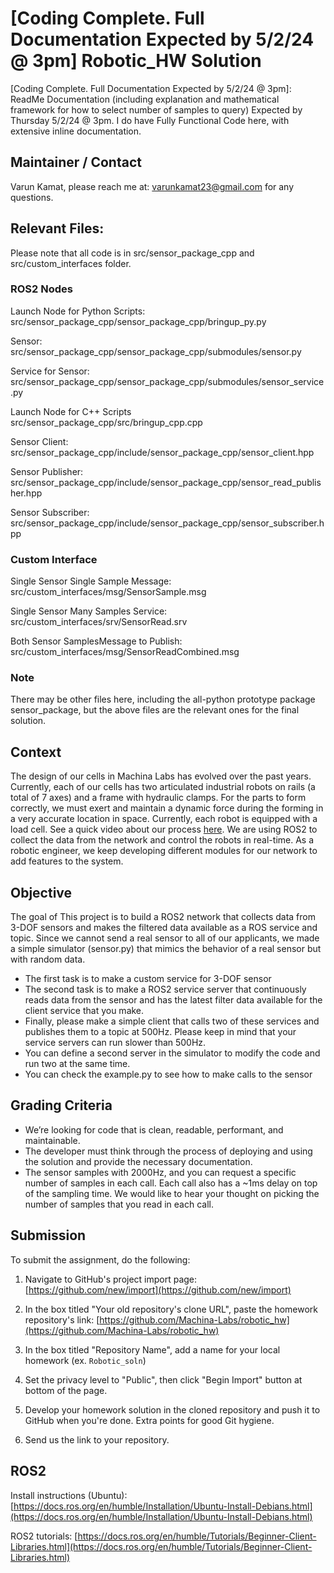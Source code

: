 # [Coding Complete. Full Documentation Expected by 5/2/24 @ 3pm] Robotic_HW Solution

[Coding Complete. Full Documentation Expected by 5/2/24 @ 3pm]: ReadMe Documentation (including explanation and mathematical framework for how to select number of samples to query) Expected by Thursday 5/2/24 @ 3pm. I do have Fully Functional Code here, with extensive inline documentation. 

## Maintainer / Contact
Varun Kamat, please reach me at: varunkamat23@gmail.com for any questions.

## Relevant Files:
Please note that all code is in src/sensor_package_cpp and src/custom_interfaces folder.

### ROS2 Nodes
Launch Node for Python Scripts: src/sensor_package_cpp/sensor_package_cpp/bringup_py.py

Sensor: src/sensor_package_cpp/sensor_package_cpp/submodules/sensor.py

Service for Sensor: src/sensor_package_cpp/sensor_package_cpp/submodules/sensor_service.py

Launch Node for C++ Scripts src/sensor_package_cpp/src/bringup_cpp.cpp

Sensor Client: src/sensor_package_cpp/include/sensor_package_cpp/sensor_client.hpp

Sensor Publisher: src/sensor_package_cpp/include/sensor_package_cpp/sensor_read_publisher.hpp

Sensor Subscriber: src/sensor_package_cpp/include/sensor_package_cpp/sensor_subscriber.hpp

### Custom Interface
Single Sensor Single Sample Message: src/custom_interfaces/msg/SensorSample.msg

Single Sensor Many Samples Service: src/custom_interfaces/srv/SensorRead.srv

Both Sensor SamplesMessage to Publish: src/custom_interfaces/msg/SensorReadCombined.msg

### Note
There may be other files here, including the all-python prototype package sensor_package, but the above files are the relevant ones for the final solution.

## Context
The design of our cells in Machina Labs has evolved over the past years. Currently, each of our cells has two articulated industrial robots on rails (a total of 7 axes) and a frame with hydraulic clamps. For the parts to form correctly, we must exert and maintain a dynamic force during the forming in a very accurate location in space. Currently, each robot is equipped with a load cell. See a quick video about our process [here](https://www.youtube.com/watch?v=iqYMprTEXRI). We are using ROS2 to collect the data from the network and control the robots in real-time. As a robotic engineer, we keep developing different modules for our network to add features to the system.  
 
## Objective
The goal of This project is to build a ROS2 network that collects data from 3-DOF sensors and makes the filtered data available as a ROS service and topic. Since we cannot send a real sensor to all of our applicants, we made a simple simulator (sensor.py) that mimics the behavior of a real sensor but with random data. 
- The first task is to make a custom service for 3-DOF sensor 
- The second task is to make a ROS2 service server that continuously reads data from the sensor and has the latest filter data available for the client service that you make. 
- Finally, please make a simple client that calls two of these services and publishes them to a topic at 500Hz. Please keep in mind that your service servers can run slower than 500Hz. 
- You can define a second server in the simulator to modify the code and run two at the same time.
- You can check the example.py to see how to make calls to the sensor

## Grading Criteria
- We’re looking for code that is clean, readable, performant, and maintainable.
- The developer must think through the process of deploying and using the solution and provide the necessary documentation. 
- The sensor samples with 2000Hz, and you can request a specific number of samples in each call. Each call also has a ~1ms delay on top of the sampling time. We would like to hear your thought on picking the number of samples that you read in each call. 

## Submission
To submit the assignment, do the following:

1. Navigate to GitHub's project import page: [https://github.com/new/import](https://github.com/new/import)

2. In the box titled "Your old repository's clone URL", paste the homework repository's link: [https://github.com/Machina-Labs/robotic_hw](https://github.com/Machina-Labs/robotic_hw)

3. In the box titled "Repository Name", add a name for your local homework (ex. `Robotic_soln`)

4. Set the privacy level to "Public", then click "Begin Import" button at bottom of the page.

5. Develop your homework solution in the cloned repository and push it to GitHub when you're done. Extra points for good Git hygiene.

6. Send us the link to your repository.

## ROS2
Install instructions (Ubuntu): [https://docs.ros.org/en/humble/Installation/Ubuntu-Install-Debians.html](https://docs.ros.org/en/humble/Installation/Ubuntu-Install-Debians.html)

ROS2 tutorials: [https://docs.ros.org/en/humble/Tutorials/Beginner-Client-Libraries.html](https://docs.ros.org/en/humble/Tutorials/Beginner-Client-Libraries.html)

